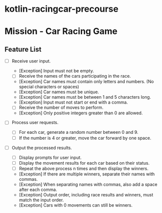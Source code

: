 # kotlin-racingcar-precourse

# Mission - Car Racing Game

## Feature List

- [ ] Receive user input.
    - [Exception] Input must not be empty.
    - [ ] Receive the names of the cars participating in the race.
    - [Exception] Car names must contain only letters and numbers. (No special characters or spaces)
    - [Exception] Car names must be unique.
    - [Exception] Car names must be between 1 and 5 characters long.
    - [Exception] Input must not start or end with a comma.
    - [ ] Receive the number of moves to perform.
    - [Exception] Only positive integers greater than 0 are allowed.

- [ ] Process user requests.
    - [ ] For each car, generate a random number between 0 and 9.
    - [ ] If the number is 4 or greater, move the car forward by one space.

- [ ] Output the processed results.
    - [ ] Display prompts for user input.
    - [ ] Display the movement results for each car based on their status.
    - [ ] Repeat the above process n times and then display the winners.
    - [Exception] If there are multiple winners, separate their names with commas.
    - [Exception] When separating names with commas, also add a space after each comma.
    - [Exception] Output order, including race results and winners, must match the input order.
    - [Exception] Cars with 0 movements can still be winners.